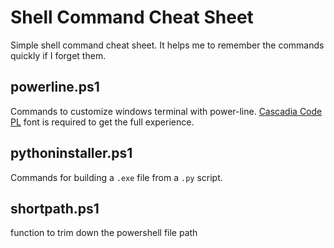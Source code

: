 # Shell Command Cheat Sheet

Simple shell command cheat sheet. It helps me to remember the commands quickly if I forget them.

## powerline.ps1

Commands to customize windows terminal with power-line. [Cascadia Code PL](https://github.com/microsoft/cascadia-code/releases) font is required to get the full experience.

## pythoninstaller.ps1

Commands for building a `.exe` file from a `.py` script.

## shortpath.ps1

function to trim down the powershell file path
